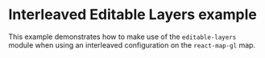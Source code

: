 # Interleaved Editable Layers example

This example demonstrates how to make use of the `editable-layers` module when using an interleaved configuration on the `react-map-gl` map.
